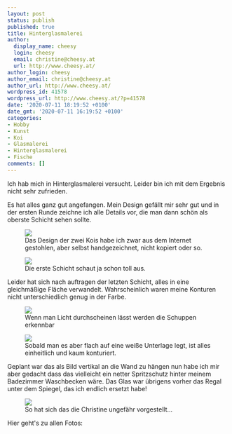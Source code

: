 ```yaml
---
layout: post
status: publish
published: true
title: Hinterglasmalerei
author:
  display_name: cheesy
  login: cheesy
  email: christine@cheesy.at
  url: http://www.cheesy.at/
author_login: cheesy
author_email: christine@cheesy.at
author_url: http://www.cheesy.at/
wordpress_id: 41578
wordpress_url: http://www.cheesy.at/?p=41578
date: '2020-07-11 18:19:52 +0100'
date_gmt: '2020-07-11 16:19:52 +0100'
categories:
- Hobby
- Kunst
- Koi
- Glasmalerei
- Hinterglasmalerei
- Fische
comments: []
---
```

<!-- wp:paragraph -->
Ich hab mich in Hinterglasmalerei versucht. Leider bin ich mit dem Ergebnis nicht sehr zufrieden.
<!-- /wp:paragraph -->
<!-- wp:paragraph -->
Es hat alles ganz gut angefangen. Mein Design gefällt mir sehr gut und in der ersten Runde zeichne ich alle Details vor, die man dann schön als oberste Schicht sehen sollte.
<!-- /wp:paragraph -->
<!-- wp:image {"id":41560} -->
<figure class="wp-block-image"><img src="{% link _fotos/hobbies/glasmalerei/Glasmalerei-004.jpg %}"><br>
<figcaption>Das Design der zwei Kois habe ich zwar aus dem Internet gestohlen, aber selbst handgezeichnet, nicht kopiert oder so.</figcaption>
</figure>
<!-- /wp:image -->
<!-- wp:image {"id":41562} -->
<figure class="wp-block-image"><img src="{% link _fotos/hobbies/glasmalerei/Glasmalerei-006.jpg %}"><br>
<figcaption>Die erste Schicht schaut ja schon toll aus.</figcaption>
</figure>
<!-- /wp:image -->
<!-- wp:paragraph -->
Leider hat sich nach auftragen der letzten Schicht, alles in eine gleichmäßige Fläche verwandelt. Wahrscheinlich waren meine Konturen nicht unterschiedlich genug in der Farbe.
<!-- /wp:paragraph -->
<!-- wp:image {"id":41567} -->
<figure class="wp-block-image"><img src="{% link _fotos/hobbies/glasmalerei/Glasmalerei-011.jpg %}"><br>
<figcaption>Wenn man Licht durchscheinen lässt werden die Schuppen erkennbar</figcaption>
</figure>
<!-- /wp:image -->
<!-- wp:image {"id":41569} -->
<figure class="wp-block-image"><img src="{% link _fotos/hobbies/glasmalerei/Glasmalerei-013.jpg %}"><br>
<figcaption>Sobald man es aber flach auf eine weiße Unterlage legt, ist alles einheitlich und kaum konturiert.<br></figcaption>
</figure>
<!-- /wp:image -->
<!-- wp:paragraph -->
Geplant war das als Bild vertikal an die Wand zu hängen nun habe ich mir aber gedacht dass das vielleicht ein netter Spritzschutz hinter meinem Badezimmer Waschbecken wäre. Das Glas war übrigens vorher das Regal unter dem Spiegel, das ich endlich ersetzt habe!
<!-- /wp:paragraph -->
<!-- wp:image {"id":41572} -->
<figure class="wp-block-image"><img src="{% link _fotos/hobbies/glasmalerei/Glasmalerei-016.jpg %}"><br>
<figcaption>So hat sich das die Christine ungefähr vorgestellt...<br></figcaption>
</figure>
<!-- /wp:image -->
<!-- wp:paragraph -->
Hier geht's zu allen Fotos:
<!-- /wp:paragraph -->
<!-- wp:image {"id":41571,"linkDestination":"custom"} -->
<figure class="wp-block-image"><a href="{% link _fotos/hobbies/glasmalerei/index.md %}"><img src="{% link _fotos/hobbies/glasmalerei/Glasmalerei-015.jpg %}" alt="" class="wp-image-41571"></a></figure>
<!-- /wp:image -->
